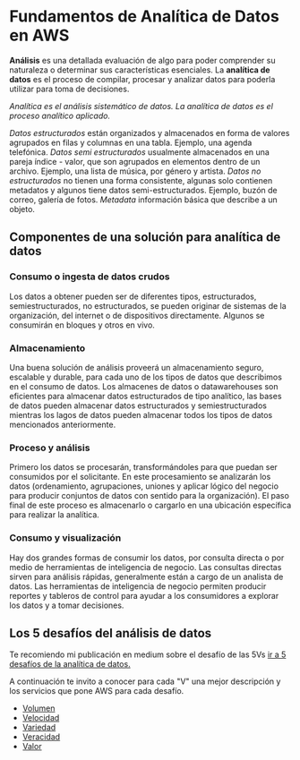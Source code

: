 # Fundamentos de Analítica de Datos en AWS

**Análisis** es una detallada evaluación de algo para poder comprender su naturaleza o determinar sus características esenciales. La **analítica de datos** es el proceso de compilar, procesar y analizar datos para poderla utilizar para toma de decisiones.

*Analítica es el análisis sistemático de datos. La analítica de datos es el proceso analítico aplicado.*

*Datos estructurados* están organizados y almacenados en forma de valores agrupados en filas y columnas en una tabla. Ejemplo, una agenda telefónica.
*Datos semi estructurados* usualmente almacenados en una pareja índice - valor, que son agrupados en elementos dentro de un archivo. Ejemplo, una lista de música, por género y artista.
*Datos no estructurados* no tienen una forma consistente, algunas solo contienen metadatos y algunos tiene datos semi-estructurados. Ejemplo, buzón de correo, galería de fotos.
*Metadata* información básica que describe a un objeto.

## Componentes de una solución para analítica de datos

### Consumo o ingesta de datos crudos 
Los datos a obtener pueden ser de diferentes tipos, estructurados, semiestructurados, no estructurados, se pueden originar de sistemas de la organización, del internet o de dispositivos directamente. Algunos se consumirán en bloques y otros en vivo.

### Almacenamiento
Una buena solución de análisis proveerá un almacenamiento seguro, escalable y durable, para cada uno de los tipos de datos que describimos en el consumo de datos. Los almacenes de datos o datawarehouses son eficientes para almacenar datos estructurados de tipo analítico, las bases de datos pueden almacenar datos estructurados y semiestructurados mientras los lagos de datos pueden almacenar todos los tipos de datos mencionados anteriormente.

### Proceso y análisis
Primero los datos se procesarán, transformándoles para que puedan ser consumidos por el solicitante. En este procesamiento se analizarán los datos (ordenamiento, agrupaciones, uniones y aplicar lógico del negocio para producir conjuntos de datos con sentido para la organización). El paso final de este proceso es almacenarlo o cargarlo en una ubicación específica para realizar la analítica.

### Consumo y visualización
Hay dos grandes formas de consumir los datos, por consulta directa o por medio de herramientas de inteligencia de negocio. Las consultas directas sirven para análisis rápidas, generalmente están a cargo de un analista de datos. Las herramientas de inteligencia de negocio permiten producir reportes y tableros de control para ayudar a los consumidores a explorar los datos y a tomar decisiones.

## Los 5 desafíos del análisis de datos 
Te recomiendo mi publicación en medium sobre el desafío de las 5Vs [ir a 5 desafíos de la analítica de datos.](https://medium.com/@macomeza/5-desafios-de-la-an%C3%A1litica-de-datos-950906b0fa42)

A continuación te invito a conocer para cada "V" una mejor descripción y los servicios que pone AWS para cada desafío.
- [Volumen](https://github.com/macomeza/dataScience/blob/main/volumen.md#volumen)
- [Velocidad](https://github.com/macomeza/dataScience/blob/main/velocidad.md#velocidad)
- [Variedad](https://github.com/macomeza/dataScience/blob/main/variedad.md#variedad)
- [Veracidad](https://github.com/macomeza/dataScience/blob/main/veracidad.md#veracidad)
- [Valor](https://github.com/macomeza/dataScience/blob/main/valor.md#valor)

